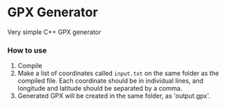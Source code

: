 # GPX Generator

Very simple C++ GPX generator

### How to use

1. Compile
2. Make a list of coordinates called `input.txt` on the same folder as the compiled file. Each coordinate should be in individual lines, and longitude and latitude should be separated by a comma.
3. Generated GPX will be created in the same folder, as 'output.gpx'.
